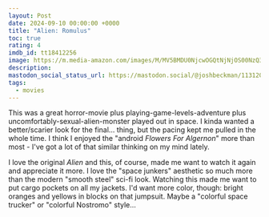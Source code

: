 ```yaml
---
layout: Post
date: 2024-09-10 00:00:00 +0000
title: "Alien: Romulus"
toc: true
rating: 4
imdb_id: tt18412256
image: https://m.media-amazon.com/images/M/MV5BMDU0NjcwOGQtNjNjOS00NzQ3LWIwM2YtYWVmODZjMzQzN2ExXkEyXkFqcGc@._V1_SX300.jpg
description: 
mastodon_social_status_url: https://mastodon.social/@joshbeckman/113120179683558334
tags: 
  - movies
---
```




This was a great horror-movie plus playing-game-levels-adventure plus uncomfortably-sexual-alien-monster played out in space. I kinda wanted a better/scarier look for the final... thing, but the pacing kept me pulled in the whole time. I think I enjoyed the "android _Flowers For Algernon_" more than most - I've got a lot of that similar thinking on my mind lately.

I love the original _Alien_ and this, of course, made me want to watch it again and appreciate it more. I love the "space junkers" aesthetic so much more than the modern "smooth steel" sci-fi look. Watching this made me want to put cargo pockets on all my jackets. I'd want more color, though: bright oranges and yellows in blocks on that jumpsuit. Maybe a "colorful space trucker" or "colorful Nostromo" style...
